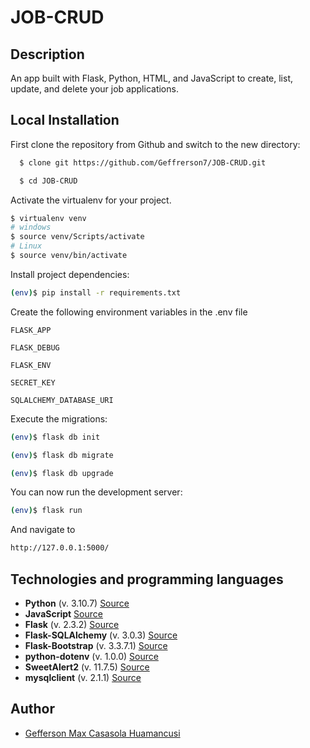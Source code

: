 # JOB-CRUD

## Description

An app built with Flask, Python, HTML, and JavaScript to create, list, update, and delete your job applications.

## Local Installation

First clone the repository from Github and switch to the new directory:
```bash
  $ clone git https://github.com/Geffrerson7/JOB-CRUD.git
```

```bash
  $ cd JOB-CRUD
```

Activate the virtualenv for your project.

```sh
$ virtualenv venv
# windows
$ source venv/Scripts/activate
# Linux
$ source venv/bin/activate
```

Install project dependencies:
```sh
(env)$ pip install -r requirements.txt
```

Create the following environment variables in the .env file

`FLASK_APP`

`FLASK_DEBUG`

`FLASK_ENV`

`SECRET_KEY`

`SQLALCHEMY_DATABASE_URI`

Execute the migrations:

```sh
(env)$ flask db init
```

```sh
(env)$ flask db migrate
```

```sh
(env)$ flask db upgrade
```

You can now run the development server:
```sh
(env)$ flask run
```

And navigate to
```sh
http://127.0.0.1:5000/
```

## Technologies and programming languages 

* **Python** (v. 3.10.7) [Source](https://www.python.org/)
* **JavaScript** [Source](https://developer.mozilla.org/es/docs/Web/JavaScript)
* **Flask** (v. 2.3.2)  [Source](https://flask.palletsprojects.com/en/2.2.x/)
* **Flask-SQLAlchemy** (v. 3.0.3) [Source](https://flask-sqlalchemy.palletsprojects.com/en/3.0.x/quickstart/)
* **Flask-Bootstrap** (v. 3.3.7.1) [Source](https://pythonhosted.org/Flask-Bootstrap/)
* **python-dotenv** (v. 1.0.0) [Source](https://pypi.org/project/python-dotenv/)
* **SweetAlert2** (v. 11.7.5) [Source](https://sweetalert2.github.io/)
* **mysqlclient** (v. 2.1.1) [Source](https://pypi.org/project/mysqlclient/)

## Author

- [Gefferson Max Casasola Huamancusi](https://www.github.com/Geffrerson7)